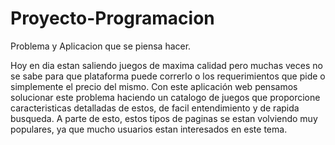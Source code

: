 # Proyecto-Programacion

Problema y Aplicacion que se piensa hacer.

Hoy en dia estan saliendo juegos de maxima calidad pero muchas veces no se sabe para que plataforma puede correrlo o los requerimientos que pide o simplemente el precio del mismo.
Con este aplicación web pensamos solucionar este problema haciendo un catalogo de juegos que proporcione caracteristicas detalladas de estos, de facil entendimiento y de rapida busqueda. A parte de esto, estos tipos de paginas se estan volviendo muy populares, ya que mucho usuarios estan interesados en este tema.
